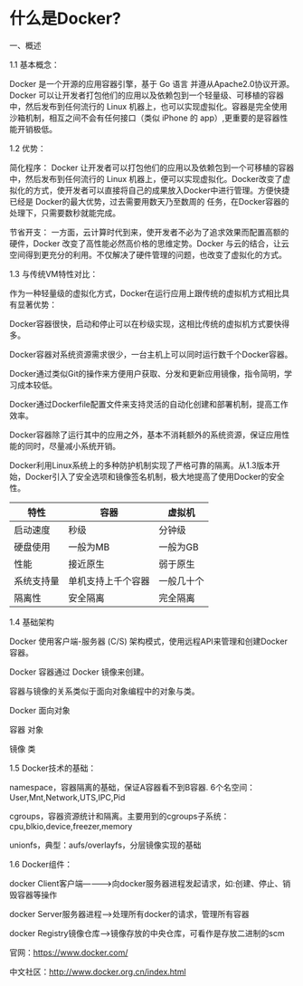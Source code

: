 # 什么是Docker?

一、概述

1.1 基本概念：

Docker 是一个开源的应用容器引擎，基于 Go 语言 并遵从Apache2.0协议开源。Docker 可以让开发者打包他们的应用以及依赖包到一个轻量级、可移植的容器中，然后发布到任何流行的 Linux 机器上，也可以实现虚拟化。容器是完全使用沙箱机制，相互之间不会有任何接口（类似 iPhone 的 app）,更重要的是容器性能开销极低。

1.2 优势：

简化程序：
Docker 让开发者可以打包他们的应用以及依赖包到一个可移植的容器中，然后发布到任何流行的 Linux 机器上，便可以实现虚拟化。Docker改变了虚拟化的方式，使开发者可以直接将自己的成果放入Docker中进行管理。方便快捷已经是 Docker的最大优势，过去需要用数天乃至数周的 任务，在Docker容器的处理下，只需要数秒就能完成。

节省开支：
一方面，云计算时代到来，使开发者不必为了追求效果而配置高额的硬件，Docker 改变了高性能必然高价格的思维定势。Docker 与云的结合，让云空间得到更充分的利用。不仅解决了硬件管理的问题，也改变了虚拟化的方式。

1.3 与传统VM特性对比：

作为一种轻量级的虚拟化方式，Docker在运行应用上跟传统的虚拟机方式相比具有显著优势：

Docker容器很快，启动和停止可以在秒级实现，这相比传统的虚拟机方式要快得多。

Docker容器对系统资源需求很少，一台主机上可以同时运行数千个Docker容器。

Docker通过类似Git的操作来方便用户获取、分发和更新应用镜像，指令简明，学习成本较低。

Docker通过Dockerfile配置文件来支持灵活的自动化创建和部署机制，提高工作效率。

Docker容器除了运行其中的应用之外，基本不消耗额外的系统资源，保证应用性能的同时，尽量减小系统开销。

Docker利用Linux系统上的多种防护机制实现了严格可靠的隔离。从1.3版本开始，Docker引入了安全选项和镜像签名机制，极大地提高了使用Docker的安全性。

特性 |  容器 |  虚拟机
---|---|---
启动速度 | 秒级 | 分钟级
硬盘使用 | 一般为MB | 一般为GB
性能 | 接近原生	| 弱于原生
系统支持量 | 单机支持上千个容器 | 一般几十个
隔离性 | 安全隔离 | 完全隔离


1.4 基础架构

Docker 使用客户端-服务器 (C/S) 架构模式，使用远程API来管理和创建Docker容器。

Docker 容器通过 Docker 镜像来创建。

容器与镜像的关系类似于面向对象编程中的对象与类。

Docker	面向对象

容器	  对象

镜像	  类


1.5 Docker技术的基础：

namespace，容器隔离的基础，保证A容器看不到B容器. 6个名空间：User,Mnt,Network,UTS,IPC,Pid

cgroups，容器资源统计和隔离。主要用到的cgroups子系统：cpu,blkio,device,freezer,memory

unionfs，典型：aufs/overlayfs，分层镜像实现的基础

1.6 Docker组件：

docker Client客户端————>向docker服务器进程发起请求，如:创建、停止、销毁容器等操作

docker Server服务器进程—–>处理所有docker的请求，管理所有容器

docker Registry镜像仓库——>镜像存放的中央仓库，可看作是存放二进制的scm


官网：https://www.docker.com/

中文社区：http://www.docker.org.cn/index.html

